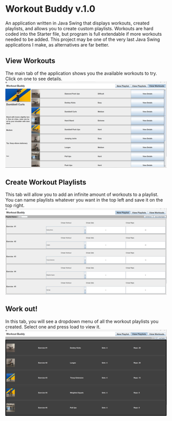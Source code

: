 # Workout Buddy v.1.0
An application written in Java Swing that displays workouts, created playlists, and allows you to create custom playlists. Workouts are hard coded into the Starter file, but program is full extendable if more workouts needed to be added. This project may be one of the very last Java Swing applications I make, as alternatives are far better.

## View Workouts
The main tab of the application shows you the available workouts to try. Click on one to see details.
![View workout](https://github.com/CKhamis/CS-152-Project/blob/main/screenshots/ViewWorkouts.png?raw=true)

## Create Workout Playlists
This tab will allow you to add an infinite amount of workouts to a playlist. You can name playlists whatever you want in the top left and save it on the top right.
![Create workout](https://github.com/CKhamis/CS-152-Project/blob/main/screenshots/NewPlaylist.png?raw=true)

## Work out!
In this tab, you will see a dropdown menu of all the workout playlists you created. Select one and press load to view it.
![create playlist](https://github.com/CKhamis/CS-152-Project/blob/main/screenshots/ViewPlaylist.png?raw=true)
